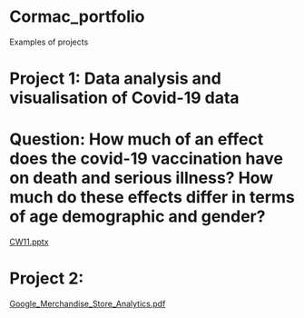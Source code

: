 # Cormac_portfolio
Examples of projects

# Project 1: Data analysis and visualisation of Covid-19 data
# Question: How much of an effect does the covid-19 vaccination have on death and serious illness? How much do these effects differ in terms of age demographic and gender?

[CW11.pptx](https://github.com/Cormac91/Cormac_portfolio/files/9192838/CW11.pptx)

# Project 2:

[Google_Merchandise_Store_Analytics.pdf](https://github.com/Cormac91/Cormac_portfolio/files/9192964/Google_Merchandise_Store_Analytics.pdf)
